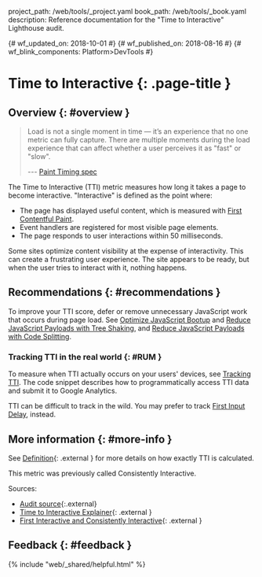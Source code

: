 project_path: /web/tools/_project.yaml
book_path: /web/tools/_book.yaml
description: Reference documentation for the "Time to Interactive" Lighthouse audit.

{# wf_updated_on: 2018-10-01 #}
{# wf_published_on: 2018-08-16 #}
{# wf_blink_components: Platform>DevTools #}

# Time to Interactive {: .page-title }

## Overview {: #overview }

<blockquote>
  <p>
    Load is not a single moment in time — it’s an experience that no one metric can fully capture.
    There are multiple moments during the load experience that can affect whether a user perceives
    it as "fast" or "slow".
  </p>
  <p>--- <a class="external" href="https://w3c.github.io/paint-timing/">Paint Timing spec</a></p>
</blockquote>

The Time to Interactive (TTI) metric measures how long it takes a page to become interactive.
"Interactive" is defined as the point where:

* The page has displayed useful content, which is measured with [First Contentful Paint][FCP].
* Event handlers are registered for most visible page elements.
* The page responds to user interactions within 50 milliseconds.

[FCP]: /web/tools/lighthouse/audits/first-contentful-paint

Some sites optimize content visibility at the expense of interactivity. This can create a frustrating
user experience. The site appears to be ready, but when the user tries to interact with it, nothing happens.

## Recommendations {: #recommendations }

To improve your TTI score, defer or remove unnecessary JavaScript work that occurs during page load.
See [Optimize JavaScript Bootup][bootup] and [Reduce JavaScript Payloads with Tree Shaking][tree shaking],
and [Reduce JavaScript Payloads with Code Splitting][code splitting].

[bootup]: /web/fundamentals/performance/optimizing-content-efficiency/javascript-startup-optimization/
[tree shaking]: /web/fundamentals/performance/optimizing-javascript/tree-shaking/
[code splitting]: /web/fundamentals/performance/optimizing-javascript/code-splitting/

### Tracking TTI in the real world {: #RUM }

To measure when TTI actually occurs on your users' devices, see [Tracking TTI][RUM].
The code snippet describes how to programmatically access TTI data and submit it to
Google Analytics.

TTI can be difficult to track in the wild. You may prefer to track [First Input Delay][FID],
instead.

[RUM]: /web/fundamentals/performance/user-centric-performance-metrics#tracking_tti
[FID]: /web/updates/2018/05/first-input-delay

## More information {: #more-info }

See [Definition](https://github.com/WICG/time-to-interactive#definition){: .external } for more
details on how exactly TTI is calculated.

This metric was previously called Consistently Interactive.

Sources: 

* [Audit source][src]{:.external}
* [Time to Interactive Explainer][explainer]{: .external }
* [First Interactive and Consistently Interactive][CI]{: .external }

[src]: https://github.com/GoogleChrome/lighthouse/blob/master/lighthouse-core/audits/metrics/interactive.js
[explainer]: https://github.com/WICG/time-to-interactive
[CI]: https://docs.google.com/document/d/1GGiI9-7KeY3TPqS3YT271upUVimo-XiL5mwWorDUD4c

## Feedback {: #feedback }

{% include "web/_shared/helpful.html" %}
